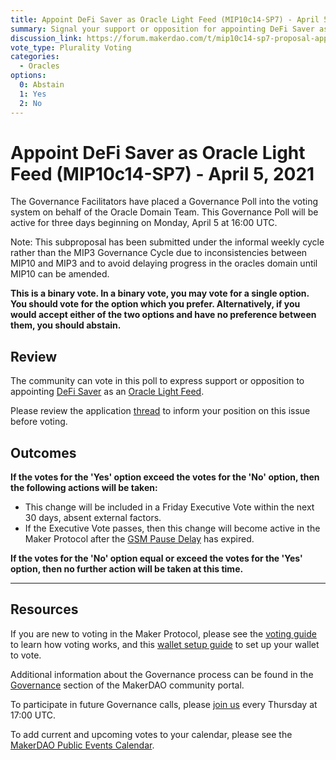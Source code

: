 ```yaml
---
title: Appoint DeFi Saver as Oracle Light Feed (MIP10c14-SP7) - April 5, 2021
summary: Signal your support or opposition for appointing DeFi Saver as Oracle Light Feed.
discussion_link: https://forum.makerdao.com/t/mip10c14-sp7-proposal-appoint-defi-saver-as-a-light-feed/7207
vote_type: Plurality Voting
categories:
  - Oracles
options:
  0: Abstain
  1: Yes
  2: No
---
```


# Appoint DeFi Saver as Oracle Light Feed (MIP10c14-SP7) - April 5, 2021

The Governance Facilitators have placed a Governance Poll into the voting system on behalf of the Oracle Domain Team. This Governance Poll will be active for three days beginning on Monday, April 5 at 16:00 UTC.

Note: This subproposal has been submitted under the informal weekly cycle rather than the MIP3 Governance Cycle due to inconsistencies between MIP10 and MIP3 and to avoid delaying progress in the oracles domain until MIP10 can be amended.

**This is a binary vote. In a binary vote, you may vote for a single option. You should vote for the option which you prefer. Alternatively, if you would accept either of the two options and have no preference between them, you should abstain.**

## Review

The community can vote in this poll to express support or opposition to appointing [DeFi Saver](https://defisaver.com/) as an [Oracle Light Feed](https://github.com/makerdao/mips/blob/master/MIP10/mip10.md#feeds).

Please review the application [thread](https://forum.makerdao.com/t/mip10c14-sp7-proposal-appoint-defi-saver-as-a-light-feed/7207) to inform your position on this issue before voting.

## Outcomes

**If the votes for the 'Yes' option exceed the votes for the 'No' option, then the following actions will be taken:**

- This change will be included in a Friday Executive Vote within the next 30 days, absent external factors.
- If the Executive Vote passes, then this change will become active in the Maker Protocol after the [GSM Pause Delay](https://community-development.makerdao.com/en/learn/governance/param-gsm-pause-delay) has expired.

**If the votes for the 'No' option equal or exceed the votes for the 'Yes' option, then no further action will be taken at this time.**

---

## Resources

If you are new to voting in the Maker Protocol, please see the [voting guide](https://community-development.makerdao.com/en/learn/governance/how-voting-works/) to learn how voting works, and this [wallet setup guide](https://community-development.makerdao.com/en/learn/governance/voting-setup/) to set up your wallet to vote.

Additional information about the Governance process can be found in the [Governance](https://community-development.makerdao.com/en/learn/governance) section of the MakerDAO community portal.

To participate in future Governance calls, please [join us](https://github.com/makerdao/community/tree/master/governance/governance-and-risk-meetings) every Thursday at 17:00 UTC.

To add current and upcoming votes to your calendar, please see the [MakerDAO Public Events Calendar](https://calendar.google.com/calendar/embed?src=makerdao.com_3efhm2ghipksegl009ktniomdk%40group.calendar.google.com&ctz=UTC&mode=week&showCalendars=0&showPrint=0).
